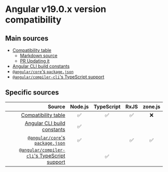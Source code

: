 # Angular v19.0.x version compatibility

## Main sources

- [Compatibility table]
  - [Markdown source](https://github.com/angular/angular/blob/19.0.0/adev/src/content/reference/versions.md)
  - [PR Updating it](https://github.com/angular/angular/pull/58720)
- [Angular CLI build constants]
- [`@angular/core`'s `package.json`]
- [`@angular/compiler-cli`'s TypeScript support]

[Compatibility table]: https://angular.dev/reference/versions
[Angular CLI build constants]: https://github.com/angular/angular-cli/blob/19.0.0/constants.bzl
[`@angular/core`'s `package.json`]: https://github.com/angular/angular/blob/19.0.0/packages/core/package.json
[`@angular/compiler-cli`'s TypeScript support]: https://github.com/angular/angular/blob/19.0.0/packages/compiler-cli/src/typescript_support.ts#L12-L29

## Specific sources

|                                         Source | Node.js | TypeScript | RxJS | zone.js |
| ---------------------------------------------: | :-----: | :--------: | :--: | :-----: |
|                          [Compatibility table] |   ✅    |     ✅     |  ✅  |   ❌    |
|                  [Angular CLI build constants] |   ✅    |            |      |         |
|             [`@angular/core`'s `package.json`] |   ✅    |            |  ✅  |   ✅    |
| [`@angular/compiler-cli`'s TypeScript support] |         |     ✅     |      |         |
